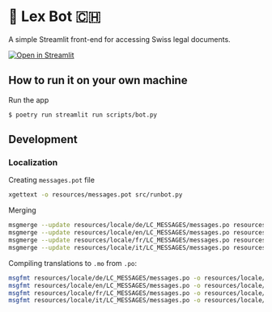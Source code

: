 # 💬 Lex Bot 🇨🇭

A simple Streamlit front-end for accessing Swiss legal documents.

[![Open in Streamlit](https://static.streamlit.io/badges/streamlit_badge_black_white.svg)](https://chatbot-template.streamlit.app/)

## How to run it on your own machine

Run the app

   ```
   $ poetry run streamlit run scripts/bot.py
   ```

## Development

### Localization

Creating `messages.pot` file

```bash
xgettext -o resources/messages.pot src/runbot.py
```

Merging 

```bash
msgmerge --update resources/locale/de/LC_MESSAGES/messages.po resources/messages.pot
msgmerge --update resources/locale/en/LC_MESSAGES/messages.po resources/messages.pot
msgmerge --update resources/locale/fr/LC_MESSAGES/messages.po resources/messages.pot
msgmerge --update resources/locale/it/LC_MESSAGES/messages.po resources/messages.pot
```

Compiling translations to `.mo` from `.po`:

```bash
msgfmt resources/locale/de/LC_MESSAGES/messages.po -o resources/locale/de/LC_MESSAGES/messages.mo
msgfmt resources/locale/en/LC_MESSAGES/messages.po -o resources/locale/en/LC_MESSAGES/messages.mo
msgfmt resources/locale/fr/LC_MESSAGES/messages.po -o resources/locale/fr/LC_MESSAGES/messages.mo
msgfmt resources/locale/it/LC_MESSAGES/messages.po -o resources/locale/it/LC_MESSAGES/messages.mo
```
